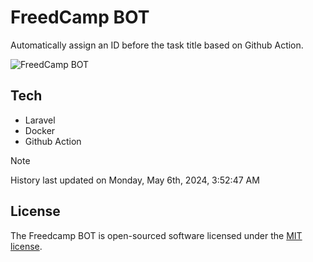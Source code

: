 # FreedCamp BOT

Automatically assign an ID before the task title based on Github Action.

![FreedCamp BOT](https://repository-images.githubusercontent.com/737932867/7d34798b-2680-471c-b089-a78a718d3d6a)

## Tech

- Laravel
- Docker
- Github Action

> [!NOTE]  
> History last updated on Monday, May 6th, 2024, 3:52:47 AM

## License

The Freedcamp BOT is open-sourced software licensed under the [MIT license](https://opensource.org/licenses/MIT).
